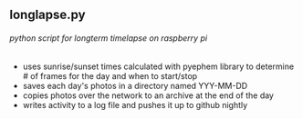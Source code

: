 ## longlapse.py

###### python script for longterm timelapse on raspberry pi

- uses sunrise/sunset times calculated with pyephem library to determine # of frames for the day and when to start/stop
- saves each day's photos in a directory named YYY-MM-DD
- copies photos over the network to an archive at the end of the day
- writes activity to a log file and pushes it up to github nightly

